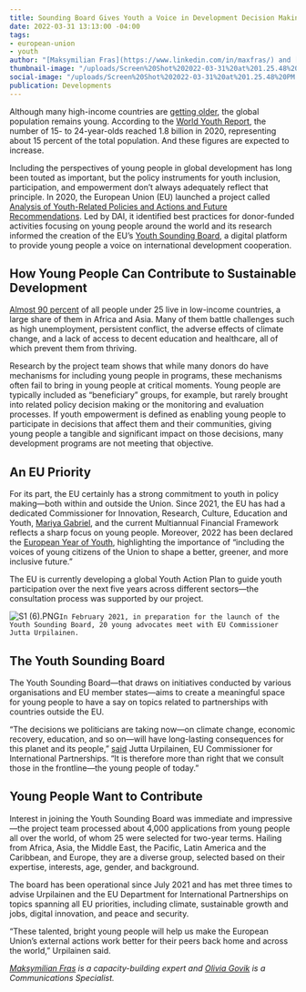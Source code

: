```yaml
---
title: Sounding Board Gives Youth a Voice in Development Decision Making
date: 2022-03-31 13:13:00 -04:00
tags:
- european-union
- youth
author: "[Maksymilian Fras](https://www.linkedin.com/in/maxfras/) and [Olivia Govik](https://www.linkedin.com/in/olivia-govik/)"
thumbnail-image: "/uploads/Screen%20Shot%202022-03-31%20at%201.25.48%20PM.png"
social-image: "/uploads/Screen%20Shot%202022-03-31%20at%201.25.48%20PM.png"
publication: Developments
---
```


Although many high-income countries are [getting older](https://www.nia.nih.gov/sites/default/files/2017-06/WPAM.pdf), the global population remains young. According to the [World Youth Report](https://www.un-ilibrary.org/content/books/9789210050029/read), the number of 15- to 24-year-olds reached 1.8 billion in 2020, representing about 15 percent of the total population. And these figures are expected to increase.  

Including the perspectives of young people in global development has long been touted as important, but the policy instruments for youth inclusion, participation, and empowerment don’t always adequately reflect that principle. In 2020, the European Union (EU) launched a project called [Analysis of Youth-Related Policies and Actions and Future Recommendations](https://www.dai.com/our-work/projects/worldwide-analysis-of-youth-related-policies-and-actions-and-future-recommendations). Led by DAI, it identified best practices for donor-funded activities focusing on young people around the world and its research informed the creation of the EU’s [Youth Sounding Board](https://ec.europa.eu/international-partnerships/youth-sounding-board_en), a digital platform to provide young people a voice on international development cooperation.  

## How Young People Can Contribute to Sustainable Development 

[Almost 90 percent](https://www.un.org/sustainabledevelopment/youth/#:~:text=Youth%20and%20the%20SDGs&text=Close%20to%2090%20per%20cent,to%20turn%2015%20years%20old.) of all people under 25 live in low-income countries, a large share of them in Africa and Asia. Many of them battle challenges such as high unemployment, persistent conflict, the adverse effects of climate change, and a lack of access to decent education and healthcare, all of which prevent them from thriving.  

Research by the project team shows that while many donors do have mechanisms for including young people in programs, these mechanisms often fail to bring in young people at critical moments. Young people are typically included as “beneficiary” groups, for example, but rarely brought into related policy decision making or the monitoring and evaluation processes. If youth empowerment is defined as enabling young people to participate in decisions that affect them and their communities, giving young people a tangible and significant impact on those decisions, many development programs are not meeting that objective. 

## An EU Priority 

For its part, the EU certainly has a strong commitment to youth in policy making—both within and outside the Union. Since 2021, the EU has had a dedicated Commissioner for Innovation, Research, Culture, Education and Youth, [Mariya Gabriel](https://ec.europa.eu/commission/commissioners/2019-2024/gabriel_en), and the current Multiannual Financial Framework reflects a sharp focus on young people. Moreover, 2022 has been declared the [European Year of Youth](https://europa.eu/youth/year-of-youth_en#content), highlighting the importance of “including the voices of young citizens of the Union to shape a better, greener, and more inclusive future.” 

The EU is currently developing a global Youth Action Plan to guide youth participation over the next five years across different sectors—the consultation process was supported by our project. 

![S1 (6).PNG](/uploads/S1%20(6).PNG)`In February 2021, in preparation for the launch of the Youth Sounding Board, 20 young advocates meet with EU Commissioner Jutta Urpilainen.`

## The Youth Sounding Board 

The Youth Sounding Board—that draws on initiatives conducted by various organisations and EU member states—aims to create a meaningful space for young people to have a say on topics related to partnerships with countries outside the EU.

“The decisions we politicians are taking now—on climate change, economic recovery, education, and so on—will have long-lasting consequences for this planet and its people,” [said](https://ec.europa.eu/international-partnerships/news/youth-sounding-board-kickstarts-its-work_en)  Jutta Urpilainen, EU Commissioner for International Partnerships. “It is therefore more than right that we consult those in the frontline—the young people of today.” 

## Young People Want to Contribute 

Interest in joining the Youth Sounding Board was immediate and impressive—the project team processed about 4,000 applications from young people all over the world, of whom 25 were selected for two-year terms. Hailing from Africa, Asia, the Middle East, the Pacific, Latin America and the Caribbean, and Europe, they are a diverse group, selected based on their expertise, interests, age, gender, and background.   

The board has been operational since July 2021 and has met three times to advise Urpilainen and the EU Department for International Partnerships on topics spanning all EU priorities, including climate, sustainable growth and jobs, digital innovation, and peace and security.  

“These talented, bright young people will help us make the European Union’s external actions work better for their peers back home and across the world,” Urpilainen said. 

*[Maksymilian Fras](https://www.linkedin.com/in/maxfras/) is a capacity-building expert and [Olivia Govik](https://www.linkedin.com/in/olivia-govik/) is a Communications Specialist.*
